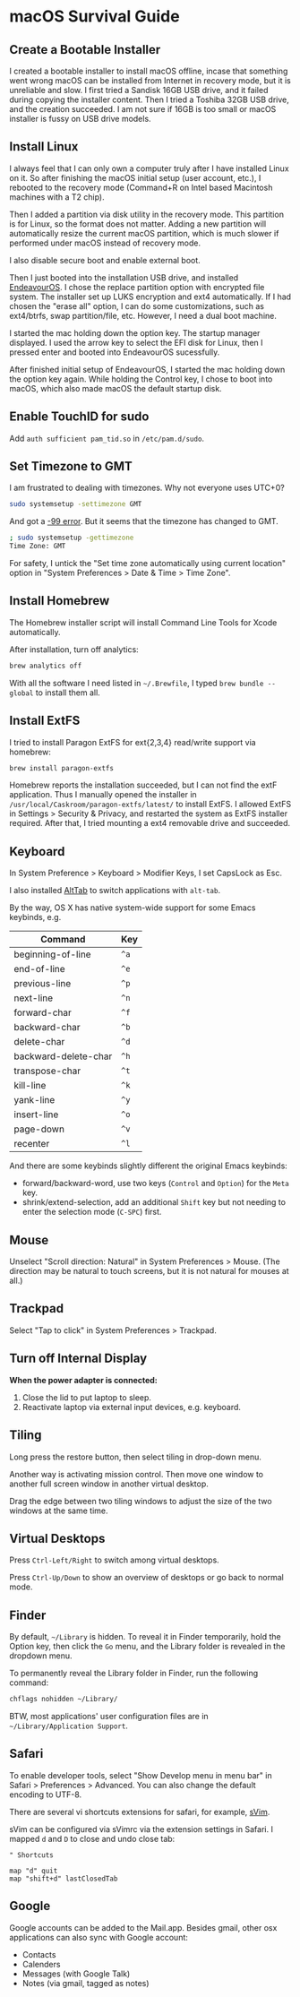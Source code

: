 # macOS Survival Guide

## Create a Bootable Installer

I created a bootable installer to install macOS offline,
incase that something went wrong
macOS can be installed from Internet in recovery mode, but it is unreliable and slow.
I first tried a Sandisk 16GB USB drive, and it failed during copying the installer content.
Then I tried a Toshiba 32GB USB drive, and the creation succeeded.
I am not sure if 16GB is too small or macOS installer is fussy on USB drive models.

[installer]: https://support.apple.com/en-us/HT201372

## Install Linux

I always feel that I can only own a computer truly after I have installed Linux on it.
So after finishing the macOS initial setup (user account, etc.), I rebooted to the recovery mode (Command+R on Intel based Macintosh machines with a T2 chip).

Then I added a partition via disk utility in the recovery mode.
This partition is for Linux, so the format does not matter.
Adding a new partition will automatically resize the current macOS partition,
which is much slower if performed under macOS instead of recovery mode.

I also disable secure boot and enable external boot.

Then I just booted into the installation USB drive, and installed [EndeavourOS].
I chose the replace partition option with encrypted file system.
The installer set up LUKS encryption and ext4 automatically.
If I had chosen the "erase all" option, I can do some customizations, such as ext4/btrfs, swap partition/file, etc.
However, I need a dual boot machine.

[EndeavourOS]: https://wiki.t2linux.org/distributions/endeavouros/installation/

I started the mac holding down the option key.
The startup manager displayed.
I used the arrow key to select the EFI disk for Linux,
then I pressed enter and booted into EndeavourOS sucessfully.

After finished initial setup of EndeavourOS,
I started the mac holding down the option key again.
While holding the Control key, I chose to boot into macOS, which also made macOS the default startup disk.

## Enable TouchID for sudo

Add `auth sufficient pam_tid.so` in `/etc/pam.d/sudo`.

## Set Timezone to GMT

I am frustrated to dealing with timezones.
Why not everyone uses UTC+0?

```sh
sudo systemsetup -settimezone GMT
```

And got a [-99 error](https://github.com/LnL7/nix-darwin/issues/359#issuecomment-1209428101).
But it seems that the timezone has changed to GMT.

```sh
; sudo systemsetup -gettimezone
Time Zone: GMT
```

For safety, I untick the "Set time zone automatically using current location" option in "System Preferences > Date & Time > Time Zone".

## Install Homebrew

The Homebrew installer script will install Command Line Tools for Xcode automatically.

After installation, turn off analytics:

```sh
brew analytics off
```

With all the software I need listed in `~/.Brewfile`,
I typed `brew bundle --global` to install them all.

## Install ExtFS

I tried to install Paragon ExtFS for ext{2,3,4} read/write support via homebrew:

```sh
brew install paragon-extfs
```

Homebrew reports the installation succeeded, but I can not find the extF application.
Thus I manually opened the installer in `/usr/local/Caskroom/paragon-extfs/latest/` to install ExtFS.
I allowed ExtFS in Settings > Security & Privacy, and restarted the system as ExtFS installer required.
After that, I tried mounting a ext4 removable drive and succeeded. 

## Keyboard

In System Preference > Keyboard > Modifier Keys, I set CapsLock as Esc.

I also installed [AltTab] to switch applications with `alt-tab`.

[AltTab]: https://alt-tab-macos.netlify.app/

By the way, OS X has native system-wide support for some Emacs keybinds, e.g.

| Command | Key |
| - | - |
| beginning-of-line | `^a` |
| end-of-line | `^e` |
| previous-line | `^p` |
| next-line | `^n` |
| forward-char | `^f` |
| backward-char | `^b` |
| delete-char | `^d` |
| backward-delete-char | `^h` |
| transpose-char | `^t` |
| kill-line | `^k` |
| yank-line | `^y` |
| insert-line | `^o` |
| page-down | `^v` |
| recenter | `^l` |

And there are some keybinds slightly different the original Emacs keybinds:

- forward/backward-word, use two keys (`Control` and `Option`) for the `Meta` key.
- shrink/extend-selection, add an additional `Shift` key but not needing to enter the selection mode (`C-SPC`) first.

## Mouse

Unselect "Scroll direction: Natural" in System Preferences > Mouse.
(The direction may be natural to touch screens, but it is not natural for mouses at all.)

## Trackpad

Select "Tap to click" in System Preferences > Trackpad.


## Turn off Internal Display

**When the power adapter is connected:**

1. Close the lid to put laptop to sleep.
2. Reactivate laptop via external input devices, e.g. keyboard.

## Tiling

Long press the restore button, then select tiling in drop-down menu.

Another way is activating mission control.
Then move one window to another full screen window in another virtual desktop.

Drag the edge between two tiling windows to adjust the size of the two windows at the same time.

## Virtual Desktops

Press `Ctrl-Left/Right` to switch among virtual desktops.

Press `Ctrl-Up/Down` to show an overview of desktops or go back to normal mode.

## Finder

By default, `~/Library` is hidden.
To reveal it in Finder temporarily,
hold the Option key, then click the `Go` menu,
and the Library folder is revealed in the dropdown menu.

To permanently reveal the Library folder in Finder, run the following command:

```sh
chflags nohidden ~/Library/
```

BTW, most applications' user configuration files are in `~/Library/Application Support`.

## Safari

To enable developer tools, select "Show Develop menu in menu bar" in Safari > Preferences > Advanced.
You can also change the default encoding to UTF-8.

There are several vi shortcuts extensions for safari, for example, [sVim].

[sVim]: https://github.com/flipxfx/sVim

sVim can be configured via sVimrc via the extension settings in Safari.
I mapped `d` and `D` to close and undo close tab:

```
" Shortcuts

map "d" quit
map "shift+d" lastClosedTab
```

## Google

Google accounts can be added to the Mail.app.
Besides gmail, other osx applications can also sync with Google account:

- Contacts
- Calenders
- Messages (with Google Talk)
- Notes (via gmail, tagged as notes)
